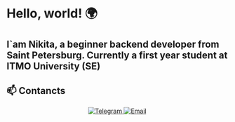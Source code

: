 # Hello, world! 🌍
## I`am Nikita, a beginner backend developer from Saint Petersburg. Currently a first year student at ITMO University (SE)

## 📫 Contancts 

<p align="center">
  <a href="https://t.me/lovelykeycap" target="_blank">
    <img src="https://img.shields.io/badge/Telegram-2CA5E0?style=for-the-badge&logo=telegram&logoColor=white" alt="Telegram"/>
  </a>
  <a href="mailto:thenaxtroname@gmail.com" target="_blank">
    <img src="https://img.shields.io/badge/Gmail-D14836?style=for-the-badge&logo=gmail&logoColor=white" alt="Email"/>
  </a>
</p>